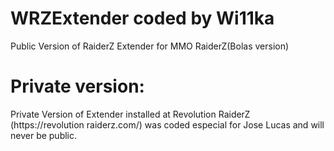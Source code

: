 # WRZExtender coded by Wi11ka
Public Version of RaiderZ Extender for MMO RaiderZ(Bolas version)

# Private version:
Private Version of Extender installed at Revolution RaiderZ
(https://revolution raiderz.com/) 
was coded especial for Jose Lucas and will never be public.
